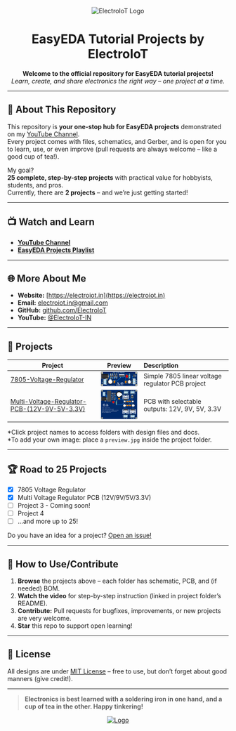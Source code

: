 <!-- Banner/logo section -->
<p align="center">
  <img src="https://electroiot.in/wp-content/uploads/2023/01/cropped-electroiotlogo2.png" alt="ElectroIoT Logo" width="150">
</p>
<h1 align="center">EasyEDA Tutorial Projects by ElectroIoT</h1>

<p align="center">
  <b>Welcome to the official repository for EasyEDA tutorial projects!</b><br>
  <i>Learn, create, and share electronics the right way – one project at a time.</i>
</p>

---

## 🚀 About This Repository

This repository is **your one-stop hub for EasyEDA projects** demonstrated on my [YouTube Channel](https://www.youtube.com/@ElectroIoT-IN).  
Every project comes with files, schematics, and Gerber, and is open for you to learn, use, or even improve (pull requests are always welcome – like a good cup of tea!).

My goal?  
**25 complete, step-by-step projects** with practical value for hobbyists, students, and pros.  
Currently, there are **2 projects** – and we’re just getting started!

---

## 📺 Watch and Learn

- **[YouTube Channel](https://www.youtube.com/@ElectroIoT-IN)**
- **[EasyEDA Projects Playlist](https://www.youtube.com/watch?v=ExzUpKTVh7Y&list=PLY1MLyrEvdxWnuOv2MRS0lb-Y7f6nGiOh)**

---

## 🌐 More About Me

- **Website:** [https://electroiot.in](https://electroiot.in)
- **Email:** [electroiot.in@gmail.com](mailto:electroiot.in@gmail.com)
- **GitHub:** [github.com/ElectroIoT](https://github.com/ElectroIoT)
- **YouTube:** [@ElectroIoT-IN](https://www.youtube.com/@ElectroIoT-IN)

---

## 📂 Projects

| Project | Preview | Description |
|---------|:-------:|:-----------|
| [7805-Voltage-Regulator](./7805-Voltage-Regulator) | <img src="7805-Voltage-Regulator/Image/3D_PCB.png" alt="7805 Regulator" width="120"> | Simple 7805 linear voltage regulator PCB project |
| [Multi-Voltage-Regulator-PCB-(12V-9V-5V-3.3V)](./Multi-Voltage-Regulator-PCB-(12V-9V-5V-3.3V)) | <img src="Multi-Voltage-Regulator-PCB-(12V-9V-5V-3.3V)/Image/3D_PCB.png" alt="Multi Voltage Regulator" width="120"> | PCB with selectable outputs: 12V, 9V, 5V, 3.3V |

*Click project names to access folders with design files and docs.  
*To add your own image: place a `preview.jpg` inside the project folder.

---

## 🏆 **Road to 25 Projects**

- [x] 7805 Voltage Regulator
- [x] Multi Voltage Regulator PCB (12V/9V/5V/3.3V)
- [ ] Project 3 - Coming soon!
- [ ] Project 4
- [ ] ...and more up to 25!

Do you have an idea for a project? [Open an issue!](https://github.com/ElectroIoT/EasyEDA-Tutorial-Project/issues)

---

## 🤝 How to Use/Contribute

1. **Browse** the projects above – each folder has schematic, PCB, and (if needed) BOM.
2. **Watch the video** for step-by-step instruction (linked in project folder’s README).
3. **Contribute:** Pull requests for bugfixes, improvements, or new projects are very welcome.
4. **Star** this repo to support open learning!

---

## 📜 License

All designs are under [MIT License](LICENSE) – free to use, but don’t forget about good manners (give credit!).

---

> **Electronics is best learned with a soldering iron in one hand, and a cup of tea in the other. Happy tinkering!**

<p align="center">
  <a href="https://electroiot.in">
    <img src="https://electroiot.in/wp-content/uploads/2023/01/cropped-electroiotlogo2.png" width="60" alt="Logo">
  </a>
</p>
